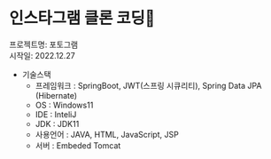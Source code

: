 # 인스타그램 클론 코딩💟
프로젝트명: 포토그램<br/>
시작일: 2022.12.27

+ 기술스택<br/>
  + 프레임워크 : SpringBoot, JWT(스프링 시큐리티), Spring Data JPA (Hibernate)<br/>
  + OS : Windows11<br/>
  + IDE : InteliJ<br/>
  + JDK : JDK11<br/>
  + 사용언어 : JAVA, HTML, JavaScript, JSP<br/>
  + 서버 : Embeded Tomcat<br/><br/>

